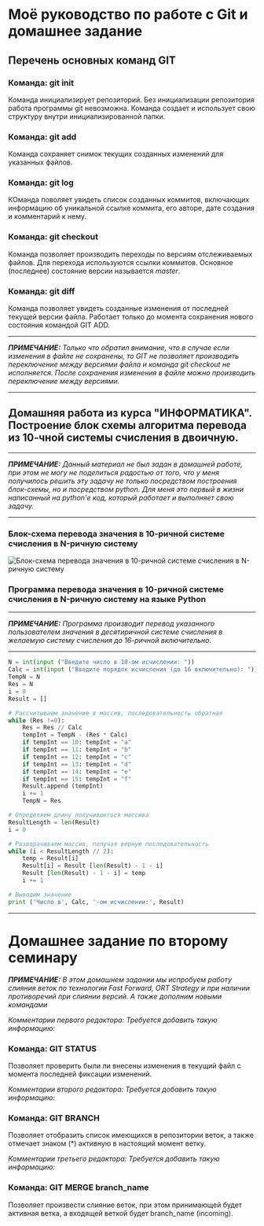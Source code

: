 # Моё руководство по работе с Git и домашнее задание

## Перечень основных команд GIT

### Команда: **git init**
Команда инициализирует репозиторий. Без инициализации репозитория работа программы git невозможна. Команда создает и использует свою структуру внутри инициализированной папки.

### Команда: **git add**
Команда сохраняет снимок текущих созданных изменений для указанных файлов.

### Команда: **git log**
КОманда поволяет увидеть список созданных коммитов, включающих информацию об уникальной ссылке коммита, его авторе, дате создания и комментарий к нему.

### Команда: **git checkout**
Команда позволяет производить переходы по версиям отслеживаемых файлов. Для перехода используются ссылки коммитов. Основное (последнее) состояние версии называется *master*.

### Команда: **git diff**
Команда позволяет увидеть созданные изменения от последней текущей версии файла. Работает только до момента сохранения нового состояния командой GIT ADD.

---
*__ПРИМЕЧАНИЕ:__ Только что обратил внимание, что в случае если изменения в файле не сохранены, то GIT не позволяет производить переключение между версиями файла и команда *git checkout* не исполняется. После сохранения изменения в файле можно производить переключение между версиями.*

---



## Домашняя работа из курса "ИНФОРМАТИКА". Построение блок схемы алгоритма перевода из 10-чной системы счисления в двоичную.

---
*__ПРИМЕЧАНИЕ:__ Данный материал не был задан в домашней работе, при этом не могу не поделиться радостью от того, что у меня получилось решить эту задачу не только посредством построения блок-схемы, но и посредством python. Для меня это первый в жизни написанный на python'е код, который работает и выполняет свою задачу.*

---

### Блок-схема перевода значения в 10-ричной системе счисления в N-ричную систему

![Блок-схема перевода значения в 10-ричной системе счисления в N-ричную систему](https://thumb.cloud.mail.ru/weblink/thumb/xw1/BBFm/HR1izp7gg)

### Программа перевода значения в 10-ричной системе счисления в N-ричную систему на языке Python
---
*__ПРИМЕЧАНИЕ:__ Программа производит перевод указанного пользователем значения в десятиричной системе счисления в желаемую систему счисления до 16-ричной включительно.*

---
```python
N = int(input ("Введите число в 10-ом исчислении: "))
Calc = int(input ("Введите порядок исчисления (до 16 включительно): "))
TempN = N
Res = N
i = 0
Result = []

# Рассчитываем значение в массив, последовательность обратная
while (Res !=0):
    Res = Res // Calc
    tempInt = TempN - (Res * Calc)
    if tempInt == 10: tempInt = "a"
    if tempInt == 11: tempInt = "b"
    if tempInt == 12: tempInt = "c"
    if tempInt == 13: tempInt = "d"
    if tempInt == 14: tempInt = "e"
    if tempInt == 15: tempInt = "f"
    Result.append (tempInt)
    i += 1
    TempN = Res

# Определяем длину получившегося массива     
ResultLength = len(Result)
i = 0

# Разворачиваем массив, получая верную последовательность
while (i < ResultLength // 2):
    temp = Result[i]
    Result[i] = Result [len(Result) - 1 - i]
    Result [len(Result) - 1 - i] = temp
    i += 1

# Выводим значение
print ('Число в', Calc, '-ом исчислении:', Result)
```

---
# Домашнее задание по второму семинару

*__ПРИМЕЧАНИЕ:__ В этом домашнем задании мы испробуем работу слияния веток по технологии Fast Forward, ORT Strategy и при наличии противоречий при слиянии версий. А также дополним новыми командами*

*Комментарии первого редактора: Требуется добавить такую информацию:*

### Команда: **GIT STATUS**
Позволяет проверить были ли внесены изменения в текущий файл с момента последней фиксации изменений.

*Комментарии второго редактора: Требуется добавить такую информацию:*

### Команда: **GIT BRANCH**
Позволяет отобразить список имеющихся в репозитории веток, а также отмечает знаком (*) активную в настоящий момент ветку.

*Комментарии третьего редактора: Требуется добавить такую информацию:*

### Команда: **GIT MERGE branch_name**
Позволяет произвести слияние веток, при этом принимающей будет активная ветка, а входящей веткой будет branch_name (incoming).

